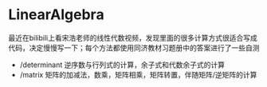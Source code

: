 # LinearAlgebra
最近在bilibili上看宋浩老师的线性代数视频，发现里面的很多计算方式很适合写成代码，决定慢慢写一下；每个方法都使用同济教材习题册中的答案进行了一些自测
- /determinant 逆序数与行列式的计算，余子式和代数余子式的计算
- /matrix 矩阵的加减法，数乘，矩阵相乘，矩阵转置，伴随矩阵/逆矩阵的计算


